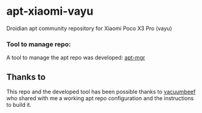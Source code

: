# apt-xiaomi-vayu
Droidian apt community repository for Xiaomi Poco X3 Pro (vayu)

### Tool to manage repo:
A tool to manage the apt repo was developed: [apt-mgr](https://github.com/berbascum/berb-apt-mgr)

## Thanks to
This repo and the developed tool has been possible thanks to [vacuumbeef](https://github.com/vacuumbeef/) who shared with me a working apt repo configuration and the instructions to build it.

